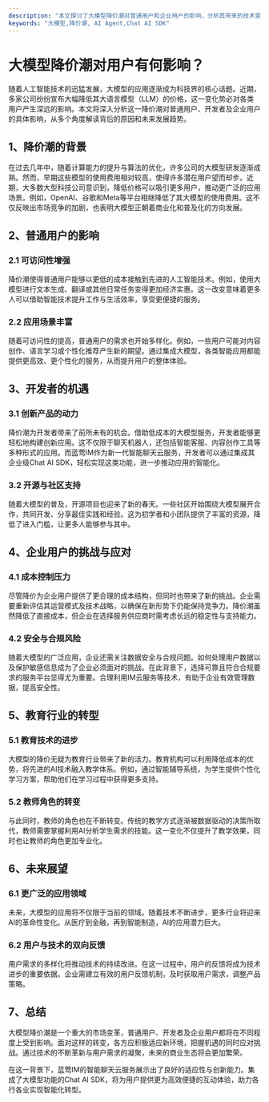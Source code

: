 ```yaml
---
description: "本文探讨了大模型降价潮对普通用户和企业用户的影响，分析其带来的技术变革与应用机会。"
keywords: "大模型,降价潮, AI Agent,Chat AI SDK"
---
```

# 大模型降价潮对用户有何影响？

随着人工智能技术的迅猛发展，大模型的应用逐渐成为科技界的核心话题。近期，多家公司纷纷宣布大幅降低其大语言模型（LLM）的价格，这一变化势必对各类用户产生深远的影响。本文将深入分析这一降价潮对普通用户、开发者及企业用户的具体影响，从多个角度解读背后的原因和未来发展趋势。

## 1、降价潮的背景

在过去几年中，随着计算能力的提升与算法的优化，许多公司的大模型研发逐渐成熟。然而，早期这些模型的使用费用相对较高，使得许多潜在用户望而却步。近期，大多数大型科技公司意识到，降低价格可以吸引更多用户，推动更广泛的应用场景。例如，OpenAI、谷歌和Meta等平台相继降低了其大模型的使用费用。这不仅反映出市场竞争的加剧，也表明大模型正朝着商业化和普及化的方向发展。

## 2、普通用户的影响

### 2.1 可访问性增强

降价潮使得普通用户能够以更低的成本接触到先进的人工智能技术。例如，使用大模型进行文本生成、翻译或其他日常任务变得更加经济实惠。这一改变意味着更多人可以借助智能技术提升工作与生活效率，享受更便捷的服务。

### 2.2 应用场景丰富

随着可访问性的提高，普通用户的需求也开始多样化。例如，一些用户可能对内容创作、语言学习或个性化推荐产生新的期望。通过集成大模型，各类智能应用都能提供更高效、更个性化的服务，从而提升用户的整体体验。

## 3、开发者的机遇

### 3.1 创新产品的动力

降价潮为开发者带来了前所未有的机会。借助低成本的大模型服务，开发者能够更轻松地构建创新应用。这不仅限于聊天机器人，还包括智能客服、内容创作工具等多种形式的应用。而蓝莺IM作为新一代智能聊天云服务，开发者可以通过集成其企业级Chat AI SDK，轻松实现这类功能，进一步推动应用的智能化。

### 3.2 开源与社区支持

随着大模型的普及，开源项目也迎来了新的春天。一些社区开始围绕大模型展开合作，共同开发、分享最佳实践和经验。这为初学者和小团队提供了丰富的资源，降低了进入门槛，让更多人能够参与其中。

## 4、企业用户的挑战与应对

### 4.1 成本控制压力

尽管降价为企业用户提供了更合理的成本结构，但同时也带来了新的挑战。企业需要重新评估其运营模式及技术战略，以确保在新形势下仍能保持竞争力。降价潮虽然降低了直接成本，但企业在选择服务供应商时需考虑长远的稳定性与支持能力。

### 4.2 安全与合规风险

随着大模型的广泛应用，企业还需关注数据安全与合规问题。如何处理用户数据以及保护敏感信息成为了企业必须面对的挑战。在此背景下，选择可靠且符合合规要求的服务平台显得尤为重要。合理利用IM云服务等技术，有助于企业有效管理数据，提高安全性。

## 5、教育行业的转型

### 5.1 教育技术的进步

大模型的降价无疑为教育行业带来了新的活力。教育机构可以利用降低成本的优势，将先进的AI技术融入教学体系。例如，通过智能辅导系统，为学生提供个性化学习方案，帮助他们在学习过程中获得更多支持。

### 5.2 教师角色的转变

与此同时，教师的角色也在不断转变。传统的教学方式逐渐被数据驱动的决策所取代，教师需要掌握利用AI分析学生需求的技能。这一变化不仅提升了教学效果，同时也让教师的角色更加专业化。

## 6、未来展望

### 6.1 更广泛的应用领域

未来，大模型的应用将不仅限于当前的领域。随着技术不断进步，更多行业将迎来AI的革命性变化。从医疗到金融，再到智能制造，AI的应用潜力巨大。

### 6.2 用户与技术的双向反馈

用户需求的多样化将推动技术的持续改进。在这一过程中，用户的反馈将成为技术进步的重要依据。企业需建立有效的用户反馈机制，及时获取用户需求，调整产品策略。

## 7、总结

大模型降价潮是一个重大的市场变革，普通用户、开发者及企业用户都将在不同程度上受到影响。面对这样的转变，各方应积极适应新环境，把握机遇的同时应对挑战。通过技术的不断革新与用户需求的凝聚，未来的商业生态将会更加繁荣。

在这一背景下，蓝莺IM的智能聊天云服务展示出了良好的适应性与创新能力。集成了大模型功能的Chat AI SDK，将为用户提供更为高效便捷的互动体验，助力各行各业实现智能化转型。

